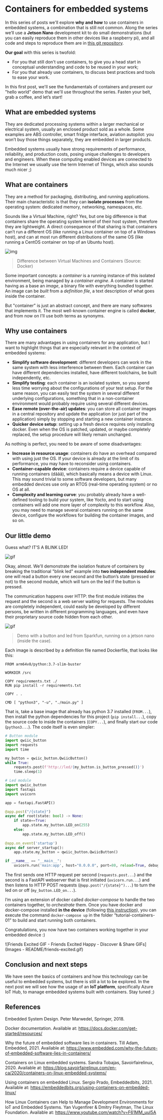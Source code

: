# Containers for embedded systems

In this series of posts we'll explore **why and how** to use containers in embedded systems, a combination that is still not common. Along the series we’ll use a **Jetson Nano** development kit to do small demonstrations (but you can easily reproduce them in other devices like a raspberry pi), and all code and steps to reproduce them are in [this git repository](https://github.com/LeonardoSanBenitez/containers-for-embedded-systems).

**Our goal** with this series is twofold:

* For you that still don't use containers, to give you a head start in conceptual understanding and code to be reused in your work;
* For you that already use containers, to discuss best practices and tools to ease your work.

In this first post, we'll see the fundamentals of containers and present our "hello world" demo that we'll use throughout the series. Fasten your belt, grab a coffee, and let’s start!

## What are embedded systems

They are dedicated processing systems within a larger mechanical or electrical system, usually an enclosed product sold as a whole. Some examples are ABS controller, smart fridge interface, aviation autopilot: you won’t buy those things separately, they are embedded in larger products.

Embedded systems usually have strong requirements of performance, reliability, and production costs, posing unique challenges to developers and engineers. When these computing enabled devices are connected to the Internet we usually use the term Internet of Things, which also sounds much nicer ;)

## What are containers

They are a method for packaging, distributing, and running applications. Their main characteristic is that they can **isolate processes** from the operating system: dedicated memory, networking, namespaces, etc.

Sounds like a Virtual Machine, right? Yes, but one big difference is that containers share the operating system kernel of their host system, therefore they are lightweight. A direct consequence of that sharing is that containers can’t run a different OS (like running a Linux container on top of a Windows host), and can at most run different distributions of the same OS (like running a CentOS container on top of an Ubuntu host).

![img](images/docker.png)

> Difference between Virtual Machines and Containers (Source: Docker)

Some important concepts: a *container* is a running instance of this isolated environment, being managed by a *container engine*. A container is started having as a base an *image*, a binary file with everything bundled together. An image can be *built* from a *definition file*, a text description of what goes inside the container.

But "container" is just an abstract concept, and there are many softwares that implements it. The most well-known container engine is called **docker**, and from now on I'll use both terms as synonyms.

## Why use containers

There are many advantages in using containers for any application, but I want to highlight things that are especially relevant in the context of embedded systems:

* **Simplify software development**: different developers can work in the same system with less interference between them. Each container can have different dependencies installed, have different toolchains, be built independently, etc.
* **Simplify testing**: each container is an isolated system, so you spend less time worrying about the configurations of your test setup. For the same reason, you can easily test the system in several different underlying configurations, something that in a non-container environment would probably require using several different devices.
* **Ease remote (over-the-air) updates**: you can store all container images in a central repository and update the application (or just part of the application) simply by stopping and starting a new container instance.
* **Quicker device setup**: setting up a fresh device requires only installing docker. Even when the OS is patched, updated, or maybe completely replaced, the setup procedure will likely remain unchanged.


As nothing is perfect, you need to be aware of some disadvantages:
* **Increase in resource usage**: containers do have an overhead compared with using just the OS. If your device is already at the limit of its performance, you may have to reconsider using containers.
* **Container-capable device**: containers require a device capable of running containers (dããã), which basically means a device with Linux. This may sound trivial to some software developers, but many embedded devices use only an RTOS (real-time operating system) or no OS at all.
* **Complexity and learning curve**: you probably already have a well-defined tooling to build your system, like Yocto, and to start using containers will add one more layer of complexity to this workflow. Also, you may need to manage several containers running on the same device, configure the workflows for building the container images, and so on.

## Our little demo

Guess what? IT’S A BLINK LED!

![gif](images/excellent.gif)

Okay, almost. We'll demonstrate the isolation feature of containers by breaking the traditional "blink led" example into **two independent modules**: one will read a button every one second and the button’s state (pressed or not) to the second module, which will turn on the led if the button is pressed.

The communication happens over HTTP: the first module initiates the request and the second is a web server waiting for requests. The modules are completely independent, could easily be developed by different persons, be written in different programming languages, and even have their proprietary source code hidden from each other.

![gif](images/demo.gif)

> Demo with a button and led from Sparkfun, running on a jetson nano (inside the case).

Each image is described by a definition file named Dockerfile, that looks like this:

```
FROM arm64v8/python:3.7-slim-buster

WORKDIR /src

COPY requirements.txt ./
RUN pip install -r requirements.txt

COPY . .

CMD [ "python3", "-u", "./main.py" ]
```

That is, take a base image that already has python 3.7 installed (`FROM...`), then install the python dependencies for this project (`pip install...`), copy the source code to inside the containers (`COPY...`), and finally start our code (`python3...`). The code itself is even simpler:

```python
# Button module
import qwiic_button
import requests
import time

my_button = qwiic_button.QwiicButton()
while True:
    requests.post(f'http://led/{my_button.is_button_pressed()}')
    time.sleep(1)
```

```python
# Led module
import qwiic_button
import fastapi
import uvicorn

app = fastapi.FastAPI()

@app.post("/{state}")
async def root(state: bool) -> None:
    if state==True:
        app.state.my_button.LED_on(255)
    else:
        app.state.my_button.LED_off()
    
@app.on_event('startup')
async def server_startup():
    app.state.my_button = qwiic_button.QwiicButton()

if __name__ == "__main__":
    uvicorn.run('main:app', host="0.0.0.0", port=80, reload=True, debug=True)
```

The first sends one HTTP request per second (`requests.post...`) and the second is a FastAPI webserver that is first initiated (`uvicorn.run...`) and then listens to HTTP POST requests (`@app.post("/{state}")...`) to turn the led on or off (`my_button.LED_on...`).

I’m using an extension of docker called *docker-compose* to handle the two containers together, to *orchestrate* them. Once you have docker and docker-compose installed **in the device** (following [this instruction](https://github.com/LeonardoSanBenitez/containers-for-embedded-systems/blob/main/init_os.sh)), you can execute the command `docker-compose up` in the folder “tutorial-containers-01” to build and start running both containers.

Congratulations, you now have two containers working together in your embedded device :) 

![Friends Excited GIF - Friends Excited Happy - Discover &amp; Share GIFs](Images - README/friends-excited.gif)

## Conclusion and next steps

We have seen the basics of containers and how this technology can be useful to embedded systems, but there is still a lot to be explored. In the next post we will see how the usage of an **IoT platform**, specifically Azure IoT Hub, to manage embedded systems built with containers.
Stay tuned ;) 

## References

Embedded System Design. Peter Marwedel, Springer, 2018.

Docker documentation. Available at: https://docs.docker.com/get-started/resources/

Why the future of embedded software lies in containers. Till Adam, Embedded, 2021. Available at: https://www.embedded.com/why-the-future-of-embedded-software-lies-in-containers/

Containers on Linux embedded systems. Sandra Tobajas, Savoirfairelinux, 2020. Available at: https://blog.savoirfairelinux.com/en-ca/2020/containers-on-linux-embedded-systems/

Using containers on embedded Linux. Sergio Prado, Embeddedbits, 2021. Available at: https://embeddedbits.org/using-containers-on-embedded-linux/

How Linux Containers can Help to Manage Development Environments for IoT and Embedded Systems. Yan Vugenfirer & Dmitry Fleytman, The Linux Foundation. Available at: https://www.youtube.com/watch?v=F61MM_uuI5A 
